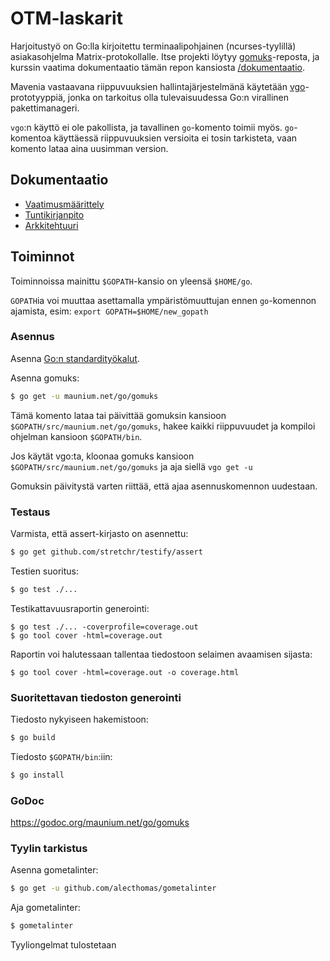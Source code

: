 # OTM-laskarit

Harjoitustyö on Go:lla kirjoitettu terminaalipohjainen (ncurses-tyylillä)
asiakasohjelma Matrix-protokollalle. Itse projekti löytyy [gomuks](https://github.com/tulir/gomuks)-reposta,
ja kurssin vaatima dokumentaatio tämän repon kansiosta [/dokumentaatio](dokumentaatio).

Mavenia vastaavana riippuvuuksien hallintajärjestelmänä käytetään
[vgo](https://github.com/golang/go/wiki/vgo)-prototyyppiä, jonka
on tarkoitus olla tulevaisuudessa Go:n virallinen pakettimanageri.

`vgo`:n käyttö ei ole pakollista, ja tavallinen `go`-komento toimii
myös. `go`-komentoa käyttäessä riippuvuuksien versioita ei tosin
tarkisteta, vaan komento lataa aina uusimman version.

## Dokumentaatio
* [Vaatimusmäärittely](dokumentaatio/vaatimusmäärittely.md)
* [Tuntikirjanpito](dokumentaatio/tuntikirjanpito.md)
* [Arkkitehtuuri](dokumentaatio/arkkitehtuuri.md)

## Toiminnot

Toiminnoissa mainittu `$GOPATH`-kansio on yleensä `$HOME/go`.

`GOPATH`ia voi muuttaa asettamalla ympäristömuuttujan ennen `go`-komennon ajamista, esim: `export GOPATH=$HOME/new_gopath`

### Asennus
Asenna [Go:n standardityökalut](https://golang.org/dl/).

Asenna gomuks:
```bash
$ go get -u maunium.net/go/gomuks
```
Tämä komento lataa tai päivittää gomuksin kansioon `$GOPATH/src/maunium.net/go/gomuks`,
hakee kaikki riippuvuudet ja kompiloi ohjelman kansioon `$GOPATH/bin`.

Jos käytät vgo:ta, kloonaa gomuks kansioon `$GOPATH/src/maunium.net/go/gomuks` ja aja siellä `vgo get -u`

Gomuksin päivitystä varten riittää, että ajaa asennuskomennon uudestaan.

### Testaus
Varmista, että assert-kirjasto on asennettu:
```bash
$ go get github.com/stretchr/testify/assert
```

Testien suoritus:
```bash
$ go test ./...
```

Testikattavuusraportin generointi:
```
$ go test ./... -coverprofile=coverage.out
$ go tool cover -html=coverage.out
```

Raportin voi halutessaan tallentaa tiedostoon selaimen avaamisen sijasta:
```
$ go tool cover -html=coverage.out -o coverage.html
```

### Suoritettavan tiedoston generointi
Tiedosto nykyiseen hakemistoon:
```bash
$ go build
```

Tiedosto `$GOPATH/bin`:iin:
```bash
$ go install
```

### GoDoc
https://godoc.org/maunium.net/go/gomuks

### Tyylin tarkistus
Asenna gometalinter:
```bash
$ go get -u github.com/alecthomas/gometalinter
```

Aja gometalinter:
```bash
$ gometalinter
```

Tyyliongelmat tulostetaan